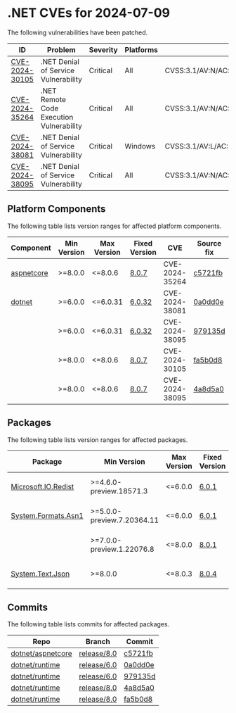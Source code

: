 # .NET CVEs for 2024-07-09

The following vulnerabilities have been patched.

| ID                               | Problem                                  | Severity | Platforms | CVSS                                                       |
| -------------------------------- | ---------------------------------------- | -------- | --------- | ---------------------------------------------------------- |
| [CVE-2024-30105][CVE-2024-30105] | .NET Denial of Service Vulnerability     | Critical | All       | CVSS:3.1/AV:N/AC:L/PR:N/UI:N/S:U/C:N/I:N/A:H/E:U/RL:O/RC:C |
| [CVE-2024-35264][CVE-2024-35264] | .NET Remote Code Execution Vulnerability | Critical | All       | CVSS:3.1/AV:N/AC:H/PR:N/UI:N/S:U/C:H/I:H/A:H/E:U/RL:O/RC:C |
| [CVE-2024-38081][CVE-2024-38081] | .NET Denial of Service Vulnerability     | Critical | Windows   | CVSS:3.1/AV:L/AC:L/PR:L/UI:R/S:U/C:H/I:H/A:H/E:U/RL:O/RC:C |
| [CVE-2024-38095][CVE-2024-38095] | .NET Denial of Service Vulnerability     | Critical | All       | CVSS:3.1/AV:N/AC:L/PR:N/UI:N/S:U/C:N/I:N/A:L/E:U/RL:O/RC:C |


## Platform Components

The following table lists version ranges for affected platform components.

| Component | Min Version | Max Version | Fixed Version                                            | CVE            | Source fix          |
| --------- | ----------- | ----------- | -------------------------------------------------------- | -------------- | ------------------- |
| [aspnetcore][aspnetcore] | >=8.0.0 | <=8.0.6 | [8.0.7](https://www.nuget.org/packages/aspnetcore/8.0.7) | CVE-2024-35264 | [c5721fb][c5721fb]  |
| [dotnet][dotnet] | >=6.0.0 | <=6.0.31 | [6.0.32](https://www.nuget.org/packages/dotnet/6.0.32)   | CVE-2024-38081 | [0a0dd0e][0a0dd0e]  |
|           | >=6.0.0     | <=6.0.31    | [6.0.32](https://www.nuget.org/packages/dotnet/6.0.32)   | CVE-2024-38095 | [979135d][979135d]  |
|           | >=8.0.0     | <=8.0.6     | [8.0.7](https://www.nuget.org/packages/dotnet/8.0.7)     | CVE-2024-30105 | [fa5b0d8][fa5b0d8]  |
|           | >=8.0.0     | <=8.0.6     | [8.0.7](https://www.nuget.org/packages/dotnet/8.0.7)     | CVE-2024-38095 | [4a8d5a0][4a8d5a0]  |


## Packages

The following table lists version ranges for affected packages.

| Package                                    | Min Version                | Max Version | Fixed Version                                                     | CVE            | Source fix          |
| ------------------------------------------ | -------------------------- | ----------- | ----------------------------------------------------------------- | -------------- | ------------------- |
| [Microsoft.IO.Redist][Microsoft.IO.Redist] | >=4.6.0-preview.18571.3    | <=6.0.0     | [6.0.1](https://www.nuget.org/packages/Microsoft.IO.Redist/6.0.1) | CVE-2024-38081 | [0a0dd0e][0a0dd0e]  |
| [System.Formats.Asn1][System.Formats.Asn1] | >=5.0.0-preview.7.20364.11 | <=6.0.0     | [6.0.1](https://www.nuget.org/packages/System.Formats.Asn1/6.0.1) | CVE-2024-38095 | [979135d][979135d]  |
|                                            | >=7.0.0-preview.1.22076.8  | <=8.0.0     | [8.0.1](https://www.nuget.org/packages/System.Formats.Asn1/8.0.1) | CVE-2024-38095 | [4a8d5a0][4a8d5a0]  |
| [System.Text.Json][System.Text.Json]       | >=8.0.0                    | <=8.0.3     | [8.0.4](https://www.nuget.org/packages/System.Text.Json/8.0.4)    | CVE-2024-30105 | [fa5b0d8][fa5b0d8]  |



## Commits

The following table lists commits for affected packages.

| Repo                                   | Branch                     | Commit             |
| -------------------------------------- | -------------------------- | ------------------ |
| [dotnet/aspnetcore][dotnet/aspnetcore] | [release/8.0][release/8.0] | [c5721fb][c5721fb] |
| [dotnet/runtime][dotnet/runtime]       | [release/6.0][release/6.0] | [0a0dd0e][0a0dd0e] |
| [dotnet/runtime][dotnet/runtime]       | [release/6.0][release/6.0] | [979135d][979135d] |
| [dotnet/runtime][dotnet/runtime]       | [release/8.0][release/8.0] | [4a8d5a0][4a8d5a0] |
| [dotnet/runtime][dotnet/runtime]       | [release/8.0][release/8.0] | [fa5b0d8][fa5b0d8] |



[CVE-2024-30105]: https://github.com/dotnet/announcements/issues/315
[CVE-2024-35264]: https://github.com/dotnet/announcements/issues/314
[CVE-2024-38081]: https://github.com/dotnet/announcements/issues/313
[CVE-2024-38095]: https://github.com/dotnet/announcements/issues/312
[aspnetcore]: https://www.nuget.org/packages/aspnetcore
[dotnet]: https://www.nuget.org/packages/dotnet
[Microsoft.IO.Redist]: https://www.nuget.org/packages/Microsoft.IO.Redist
[System.Formats.Asn1]: https://www.nuget.org/packages/System.Formats.Asn1
[System.Text.Json]: https://www.nuget.org/packages/System.Text.Json
[dotnet/aspnetcore]: https://github.com/dotnet/aspnetcore
[release/8.0]: https://github.com/dotnet/aspnetcore/tree/release/8.0
[c5721fb]: https://github.com/dotnet/aspnetcore/commit/c5721fb7a65ddc13d1b445c2c08c27b72ab57cdc
[dotnet/runtime]: https://github.com/dotnet/runtime
[release/6.0]: https://github.com/dotnet/runtime/tree/release/6.0
[0a0dd0e]: https://github.com/dotnet/runtime/commit/0a0dd0e27560e692e11ee286ed9f45471b2131fa
[979135d]: https://github.com/dotnet/runtime/commit/979135d5ca4efaf6436ee13539cc3f1e039d570a
[4a8d5a0]: https://github.com/dotnet/runtime/commit/4a8d5a007971d19f389ca17f7b8eb4f9bb199991
[fa5b0d8]: https://github.com/dotnet/runtime/commit/fa5b0d8f4a8b424732cc992158aa92842f8a2846
